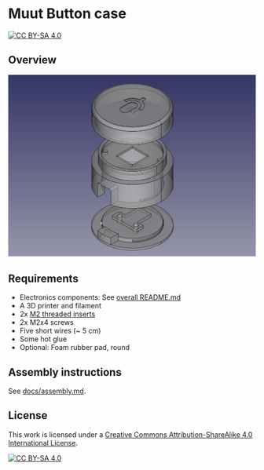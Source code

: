 # Muut Button case
[![CC BY-SA 4.0][cc-by-sa-shield]][cc-by-sa]

## Overview

![case image](../images/case.png)

## Requirements

* Electronics components: See [overall README.md](../README.md)
* A 3D printer and filament
* 2x [M2 threaded inserts](https://turmberg3d.de/products/gewindeeinsatze-fur-kunststoffteile?variant=39376894001347)
* 2x M2x4 screws
* Five short wires (~ 5 cm)
* Some hot glue
* Optional: Foam rubber pad, round

## Assembly instructions

See [docs/assembly.md](docs/assembly.md).

## License

This work is licensed under a
[Creative Commons Attribution-ShareAlike 4.0 International License][cc-by-sa].

[![CC BY-SA 4.0][cc-by-sa-image]][cc-by-sa]

[cc-by-sa]: http://creativecommons.org/licenses/by-sa/4.0/
[cc-by-sa-image]: https://licensebuttons.net/l/by-sa/4.0/88x31.png
[cc-by-sa-shield]: https://img.shields.io/badge/License-CC%20BY--SA%204.0-lightgrey.svg

